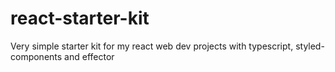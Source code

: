 # react-starter-kit
Very simple starter kit for my react web dev projects with typescript, styled-components and effector
